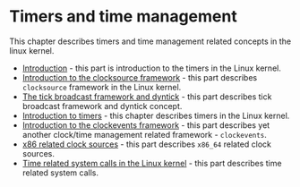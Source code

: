 # Timers and time management

This chapter describes timers and time management related concepts in the linux kernel.

* [Introduction](http://0xax.gitbooks.io/linux-insides/content/Timers/timers-1.html) - this part is introduction to the timers in the Linux kernel.
* [Introduction to the clocksource framework](https://github.com/0xAX/linux-insides/blob/master/Timers/timers-2.md) - this part describes `clocksource` framework in the Linux kernel.
* [The tick broadcast framework and dyntick](https://github.com/0xAX/linux-insides/blob/master/Timers/timers-3.md) - this part describes tick broadcast framework and dyntick concept.
* [Introduction to timers](https://github.com/0xAX/linux-insides/blob/master/Timers/timers-3.md) - this chapter describes timers in the Linux kernel.
* [Introduction to the clockevents framework](https://github.com/0xAX/linux-insides/blob/master/Timers/timers-5.md) - this part describes yet another clock/time management related framework - `clockevents`.
* [x86 related clock sources](https://github.com/0xAX/linux-insides/blob/master/Timers/timers-5.md) - this part describes `x86_64` related clock sources.
* [Time related system calls in the Linux kernel](https://github.com/0xAX/linux-insides/blob/master/Timers/timers-7.md) - this part describes time related system calls.
